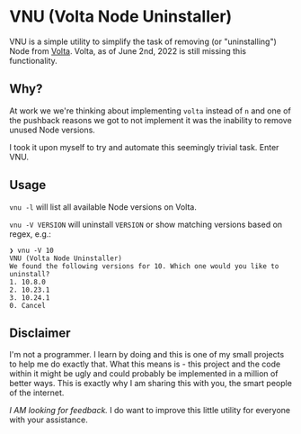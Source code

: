 # VNU (Volta Node Uninstaller)
VNU is a simple utility to simplify the task of removing (or "uninstalling") Node from [Volta](https://volta.sh/).
Volta, as of June 2nd, 2022 is still missing this functionality.

## Why?
At work we we're thinking about implementing `volta` instead of `n` and one of the pushback reasons we got to not implement it was the inability to remove unused Node versions.

I took it upon myself to try and automate this seemingly trivial task. Enter VNU.

## Usage
`vnu -l` will list all available Node versions on Volta.

`vnu -V VERSION` will uninstall `VERSION` or show matching versions based on regex, e.g.:
```
❯ vnu -V 10
VNU (Volta Node Uninstaller)
We found the following versions for 10. Which one would you like to uninstall?
1. 10.8.0
2. 10.23.1
3. 10.24.1
0. Cancel
```

## Disclaimer
I'm not a programmer. I learn by doing and this is one of my small projects to help me do exactly that.
What this means is - this project and the code within it might be ugly and could probably be implemented in a million of better ways. This is exactly why I am sharing this with you, the smart people of the internet.

*I AM looking for feedback.* I do want to improve this little utility for everyone with your assistance.